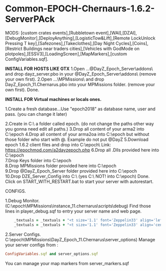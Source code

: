 # Common-EPOCH-Chernaurs-1.6.2-ServerPAck

MODS: 
[custom crates events],[Rubbletown event],[WAI],[DZAI],[DebugMonitor],[DeployAnything],[LogisticTow&Lift],[Remote LockUnlock Pressing T key],[Safezones],[Takeclothes],[Day Night Cycles],[Coins],[Restrict Buildings near traders cities],[Vehicles with GodMode on plotpoles],[ESSV3],[LoadingScreen],[MapMarkers],[custom ConfigVariables.sqf].

**INSTALL FOR HOSTS LIKE GTX** 
1.Open ...\@DayZ_Epoch_Server\addons\ and drop dayz_server.pbo in your \@DayZ_Epoch_Server\addons\  (remove your own first).
2.Open ...\MPMissions\ and drop DayZ_Epoch_11.Chernarus.pbo into your MPMissions folder. (remove your own first).
Done.

**INSTALL FOR Virtual machines or locals ones.** 

1.Create a fresh database...Use "epoch2018" as database name, user and pass. (you can change it later)

2.Create in C:\ a folder called epoch. (do not change the paths other way you gonna need edit all paths.)
3.Drop all content of your arma2 into C:\epoch
4.Drop all content of your arma2oa into C:\epoch  but without those folder who start with @. Example do not put @DayZ
5.Download epoch 1.6.2 client files and drop into C:\epoch\   Link: https://epochmod.com/a2dayzepoch.php
6.Drop all .Dlls provided here into C:\epoch\
7.Drop Keys folder into C:\epoch\
8.Drop MPMissions folder provided here into C:\epoch\
9.Drop @DayZ_Epoch_Server folder provided here into C:\epoch\
10.Drop DZE_Server_Config into C:\   (yes C:\ NOT! into C:\epoch\)
Done. Click on START_WITH_RESTART.bat to start your server with autorestart.


CONFIGS.

1.Debug Monitor. (C:\epoch\MPMissions\instance_11.chernarus\scripts\debug\)
Find those lines in player_debug.sqf to entry your server name and web page.
```ruby
	_textuals = _textuals + "<t size='1.1' font='Zeppelin33' align='left' color='#FFCC00'>ServerName</t><br/><br/>";
	_textuals = _textuals + "<t size='1.1' font='Zeppelin33' align='center' color='#FFCC00'>Discord</t><br/>";
```
2.Server Configs. C:\epoch\MPMissions\DayZ_Epoch_11.Chernarus\server_options\)
Manage your server configs from :
```ruby
ConfigVariables.sqf and server_options.sqf
```
You can manage your map markers from server_markers.sqf
